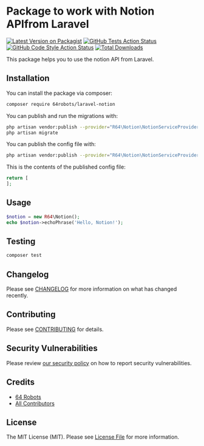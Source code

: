 # Package to work with Notion APIfrom Laravel

[![Latest Version on Packagist](https://img.shields.io/packagist/v/64robots/laravel-notion.svg?style=flat-square)](https://packagist.org/packages/64robots/laravel-notion)
[![GitHub Tests Action Status](https://img.shields.io/github/workflow/status/64robots/laravel-notion/run-tests?label=tests)](https://github.com/64robots/laravel-notion/actions?query=workflow%3Arun-tests+branch%3Amain)
[![GitHub Code Style Action Status](https://img.shields.io/github/workflow/status/64robots/laravel-notion/Check%20&%20fix%20styling?label=code%20style)](https://github.com/64robots/laravel-notion/actions?query=workflow%3A"Check+%26+fix+styling"+branch%3Amain)
[![Total Downloads](https://img.shields.io/packagist/dt/64robots/laravel-notion.svg?style=flat-square)](https://packagist.org/packages/64robots/laravel-notion)

This package helps you to use the notion API from Laravel.

## Installation

You can install the package via composer:

```bash
composer require 64robots/laravel-notion
```

You can publish and run the migrations with:

```bash
php artisan vendor:publish --provider="R64\Notion\NotionServiceProvider" --tag="laravel-notion-migrations"
php artisan migrate
```

You can publish the config file with:
```bash
php artisan vendor:publish --provider="R64\Notion\NotionServiceProvider" --tag="laravel-notion-config"
```

This is the contents of the published config file:

```php
return [
];
```

## Usage

```php
$notion = new R64\Notion();
echo $notion->echoPhrase('Hello, Notion!');
```

## Testing

```bash
composer test
```

## Changelog

Please see [CHANGELOG](CHANGELOG.md) for more information on what has changed recently.

## Contributing

Please see [CONTRIBUTING](.github/CONTRIBUTING.md) for details.

## Security Vulnerabilities

Please review [our security policy](../../security/policy) on how to report security vulnerabilities.

## Credits

- [64 Robots](https://github.com/64robots)
- [All Contributors](../../contributors)

## License

The MIT License (MIT). Please see [License File](LICENSE.md) for more information.
